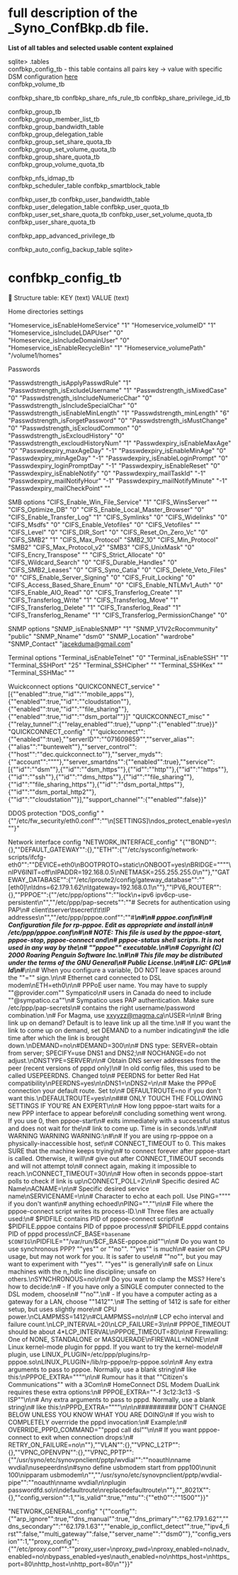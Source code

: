 # full description of the _Syno_ConfBkp.db file. 

**List of all tables and selected usable content explained**

sqlite> .tables  
confbkp_config_tb - this table contains all pairs key -> value with specific DSM configuration [here](#confbkp_config_tb)  
confbkp_volume_tb

confbkp_share_tb
confbkp_share_nfs_rule_tb
confbkp_share_privilege_id_tb

confbkp_group_tb                   
confbkp_group_member_list_tb       
confbkp_group_bandwidth_table      
confbkp_group_delegation_table     
confbkp_group_set_share_quota_tb   
confbkp_group_set_volume_quota_tb  
confbkp_group_share_quota_tb       
confbkp_group_volume_quota_tb      

confbkp_nfs_idmap_tb               
confbkp_scheduler_table
confbkp_smartblock_table

confbkp_user_tb
confbkp_user_bandwidth_table
confbkp_user_delegation_table
confbkp_user_quota_tb
confbkp_user_set_share_quota_tb
confbkp_user_set_volume_quota_tb
confbkp_user_share_quota_tb

confbkp_app_advanced_privilege_tb

confbkp_auto_config_backup_table
sqlite>





# confbkp_config_tb  

:pencil: Structure table: KEY (text) VALUE (text)

Home directories settings 

"Homeservice_isEnableHomeService"	"1"
"Homeservice_volumeID"	"1"
"Homeservice_isIncludeLDAPUser"	"0"
"Homeservice_isIncludeDomainUser"	"0"
"Homeservice_isEnableRecycleBin"	"1"
"Homeservice_volumePath"	"/volume1/homes"

Passwords 

"Passwdstrength_isApplyPasswdRule"	"1"
"Passwdstrength_isExcludeUsername"	"1"
"Passwdstrength_isMixedCase"	"0"
"Passwdstrength_isIncludeNumericChar"	"0"
"Passwdstrength_isIncludeSpecialChar"	"0"
"Passwdstrength_isEnableMinLength"	"1"
"Passwdstrength_minLength"	"6"
"Passwdstrength_isForgetPassword"	"0"
"Passwdstrength_isMustChange"	"0"
"Passwdstrength_isExcloudCommon"	"0"
"Passwdstrength_isExcloudHistory"	"0"
"Passwdstrength_excloudHistoryNum"	"1"
"Passwdexpiry_isEnableMaxAge"	"0"
"Passwdexpiry_maxAgeDay"	"-1"
"Passwdexpiry_isEnableMinAge"	"0"
"Passwdexpiry_minAgeDay"	"-1"
"Passwdexpiry_isEnableLoginPrompt"	"0"
"Passwdexpiry_loginPromptDay"	"-1"
"Passwdexpiry_isEnableReset"	"0"
"Passwdexpiry_isEnableNotify"	"0"
"Passwdexpiry_mailTaskId"	"-1"
"Passwdexpiry_mailNotifyHour"	"-1"
"Passwdexpiry_mailNotifyMinute"	"-1"
"Passwdexpiry_mailCheckPoint"	""

SMB options
"CIFS_Enable_Win_File_Service"	"1"
"CIFS_WinsServer"	""
"CIFS_Optimize_DB"	"0"
"CIFS_Enable_Local_Master_Browser"	"0"
"CIFS_Enable_Transfer_Log"	"1"
"CIFS_Symlinks"	"0"
"CIFS_Widelinks"	"0"
"CIFS_Msdfs"	"0"
"CIFS_Enable_Vetofiles"	"0"
"CIFS_Vetofiles"	""
"CIFS_Level"	"0"
"CIFS_DIR_Sort"	"0"
"CIFS_Reset_On_Zero_Vc"	"0"
"CIFS_SMB2"	"1"
"CIFS_Max_Protocol"	"SMB2_10"
"CIFS_Min_Protocol"	"SMB2"
"CIFS_Max_Protocol_v2"	"SMB3"
"CIFS_UnixMask"	"0"
"CIFS_Encry_Transpose"	""
"CIFS_Strict_Allocate"	"0"
"CIFS_Wildcard_Search"	"0"
"CIFS_Durable_Handles"	"0"
"CIFS_SMB2_Leases"	"0"
"CIFS_Syno_Catia"	"0"
"CIFS_Delete_Veto_Files"	"0"
"CIFS_Enable_Server_Signing"	"0"
"CIFS_Fruit_Locking"	"0"
"CIFS_Access_Based_Share_Enum"	"0"
"CIFS_Enable_NTLMv1_Auth"	"0"
"CIFS_Enable_AIO_Read"	"0"
"CIFS_Transferlog_Create"	"1"
"CIFS_Transferlog_Write"	"1"
"CIFS_Transferlog_Move"	"1"
"CIFS_Transferlog_Delete"	"1"
"CIFS_Transferlog_Read"	"1"
"CIFS_Transferlog_Rename"	"1"
"CIFS_Transferlog_PermissionChange"	"0"

SNMP options 
"SNMP_isEnableSNMP"	"1"
"SNMP_V1V2cRocommunity"	"public"
"SNMP_Nname"	"dsm0"
"SNMP_Location"	"wardrobe"
"SNMP_Contact"	"jacekduma@gmail.com"

Terminal options 
"Terminal_isEnableTelnet"	"0"
"Terminal_isEnableSSH"	"1"
"Terminal_SSHPort"	"25"
"Terminal_SSHCipher"	""
"Terminal_SSHKex"	""
"Terminal_SSHMac"	""

Wuickconnect options 
"QUICKCONNECT_service"	"[{""enabled"":true,""id"":""mobile_apps""},{""enabled"":true,""id"":""cloudstation""},{""enabled"":true,""id"":""file_sharing""},{""enabled"":true,""id"":""dsm_portal""}]"
"QUICKCONNECT_misc"	"{""relay_tunnel"":{""relay_enabled"":true},""upnp"":{""enabled"":true}}"
"QUICKCONNECT_config"	"{""quickconnect"":{""enabled"":true},""serverID"":""071609859"",""server_alias"":{""alias"":""buntewelt""},""server_control"":{""host"":""dec.quickconnect.to""},""server_myds"":{""account"":""""},""server_smartdns"":{""enabled"":true},""service"":[{""id"":""dsm""},{""id"":""dsm_https""},{""id"":""http""},{""id"":""https""},{""id"":""ssh""},{""id"":""dms_https""},{""id"":""file_sharing""},{""id"":""file_sharing_https""},{""id"":""dsm_portal_https""},{""id"":""dsm_portal_http2""},{""id"":""cloudstation""}],""support_channel"":{""enabled"":false}}"

DDOS protection 
"DOS_config"	"{""/etc/fw_security/eth0.conf"":""\n[SETTINGS]\ndos_protect_enable=yes\n""}"

Network interface config 
"NETWORK_INTERFACE_config"	"{""BOND"":{},""DEFAULT_GATEWAY"":{},""ETH"":{""/etc/sysconfig/network-scripts/ifcfg-eth0"":""DEVICE=eth0\nBOOTPROTO=static\nONBOOT=yes\nBRIDGE=\""\""\nIPV6INIT=off\nIPADDR=192.168.0.5\nNETMASK=255.255.255.0\n""},""GATEWAY_DATABASE"":{""/etc/iproute2/config/gateway_database"":""[eth0]\n\tdns=62.179.1.62\n\tgateway=192.168.0.1\n""},""IPV6_ROUTER"":{},""PPPOE"":{""/etc/ppp/options"":""lock\n+ipv6 ipv6cp-use-persistent\n"",""/etc/ppp/pap-secrets"":""# Secrets for authentication using PAP\n# client\tserver\tsecret\t\t\tIP addresses\n"",""/etc/ppp/pppoe.conf"":""#***********************************************************************\n#\n# pppoe.conf\n#\n# Configuration file for rp-pppoe.  Edit as appropriate and install in\n# /etc/ppp/pppoe.conf\n#\n# NOTE: This file is used by the pppoe-start, pppoe-stop, pppoe-connect and\n#       pppoe-status shell scripts.  It is *not* used in any way by the\n#       \""pppoe\"" executable.\n#\n# Copyright (C) 2000 Roaring Penguin Software Inc.\n#\n# This file may be distributed under the terms of the GNU General\n# Public License.\n#\n# LIC: GPL\n# $Id$\n#***********************************************************************\n\n# When you configure a variable, DO NOT leave spaces around the \""=\"" sign.\n\n# Ethernet card connected to DSL modem\nETH=eth0\n\n# PPPoE user name.  You may have to supply \""@provider.com\""  Sympatico\n# users in Canada do need to include \""@sympatico.ca\""\n# Sympatico uses PAP authentication.  Make sure /etc/ppp/pap-secrets\n# contains the right username/password combination.\n# For Magma, use xxyyzz@magma.ca\nUSER=\n\n# Bring link up on demand?  Default is to leave link up all the time.\n# If you want the link to come up on demand, set DEMAND to a number indicating\n# the idle time after which the link is brought down.\nDEMAND=no\n#DEMAND=300\n\n# DNS type: SERVER=obtain from server; SPECIFY=use DNS1 and DNS2;\n# NOCHANGE=do not adjust.\nDNSTYPE=SERVER\n\n# Obtain DNS server addresses from the peer (recent versions of pppd only)\n# In old config files, this used to be called USEPEERDNS.  Changed to\n# PEERDNS for better Red Hat compatibility\nPEERDNS=yes\n\nDNS1=\nDNS2=\n\n# Make the PPPoE connection your default route.  Set to\n# DEFAULTROUTE=no if you don't want this.\nDEFAULTROUTE=yes\n\n### ONLY TOUCH THE FOLLOWING SETTINGS IF YOU'RE AN EXPERT\n\n# How long pppoe-start waits for a new PPP interface to appear before\n# concluding something went wrong.  If you use 0, then pppoe-start\n# exits immediately with a successful status and does not wait for the\n# link to come up.  Time is in seconds.\n#\n# WARNING WARNING WARNING:\n#\n# If you are using rp-pppoe on a physically-inaccessible host, set\n# CONNECT_TIMEOUT to 0.  This makes SURE that the machine keeps trying\n# to connect forever after pppoe-start is called.  Otherwise, it will\n# give out after CONNECT_TIMEOUT seconds and will not attempt to\n# connect again, making it impossible to reach.\nCONNECT_TIMEOUT=30\n\n# How often in seconds pppoe-start polls to check if link is up\nCONNECT_POLL=2\n\n# Specific desired AC Name\nACNAME=\n\n# Specific desired service name\nSERVICENAME=\n\n# Character to echo at each poll.  Use PING=\""\"" if you don't want\n# anything echoed\nPING=\"".\""\n\n# File where the pppoe-connect script writes its process-ID.\n# Three files are actually used:\n#   $PIDFILE       contains PID of pppoe-connect script\n#   $PIDFILE.pppoe contains PID of pppoe process\n#   $PIDFILE.pppd  contains PID of pppd process\nCF_BASE=`basename $CONFIG`\nPIDFILE=\""/var/run/$CF_BASE-pppoe.pid\""\n\n# Do you want to use synchronous PPP?  \""yes\"" or \""no\"".  \""yes\"" is much\n# easier on CPU usage, but may not work for you.  It is safer to use\n# \""no\"", but you may want to experiment with \""yes\"".  \""yes\"" is generally\n# safe on Linux machines with the n_hdlc line discipline; unsafe on others.\nSYNCHRONOUS=no\n\n# Do you want to clamp the MSS?  Here's how to decide:\n# - If you have only a SINGLE computer connected to the DSL modem, choose\n#   \""no\"".\n# - If you have a computer acting as a gateway for a LAN, choose \""1412\"".\n#   The setting of 1412 is safe for either setup, but uses slightly more\n#   CPU power.\nCLAMPMSS=1412\n#CLAMPMSS=no\n\n# LCP echo interval and failure count.\nLCP_INTERVAL=20\nLCP_FAILURE=3\n\n# PPPOE_TIMEOUT should be about 4*LCP_INTERVAL\nPPPOE_TIMEOUT=80\n\n# Firewalling: One of NONE, STANDALONE or MASQUERADE\nFIREWALL=NONE\n\n# Linux kernel-mode plugin for pppd.  If you want to try the kernel-mode\n# plugin, use LINUX_PLUGIN=/etc/ppp/plugins/rp-pppoe.so\nLINUX_PLUGIN=/lib/rp-pppoe/rp-pppoe.so\n\n# Any extra arguments to pass to pppoe.  Normally, use a blank string\n# like this:\nPPPOE_EXTRA=\""\""\n\n# Rumour has it that \""Citizen's Communications\"" with a 3Com\n# HomeConnect DSL Modem DualLink requires these extra options:\n# PPPOE_EXTRA=\""-f 3c12:3c13 -S ISP\""\n\n# Any extra arguments to pass to pppd.  Normally, use a blank string\n# like this:\nPPPD_EXTRA=\""\""\n\n\n########## DON'T CHANGE BELOW UNLESS YOU KNOW WHAT YOU ARE DOING\n# If you wish to COMPLETELY overrride the pppd invocation:\n# Example:\n# OVERRIDE_PPPD_COMMAND=\""pppd call dsl\""\n\n# If you want pppoe-connect to exit when connection drops:\n# RETRY_ON_FAILURE=no\n""},""VLAN"":{},""VPNC_L2TP"":{},""VPNC_OPENVPN"":{},""VPNC_PPTP"":{""/usr/syno/etc/synovpnclient/pptp/wvdial"":""noauth\nname wvdial\nusepeerdns\n#syno define usbmodem start from ppp100\nunit 100\nipparam usbmodem\n"",""/usr/syno/etc/synovpnclient/pptp/wvdial-pipe"":""noauth\nname wvdial\n\nplugin passwordfd.so\n\ndefaultroute\nreplacedefaultroute\n""},""_8021X"":{},""config_version"":1,""is_valid"":true,""mtu"":{""eth0"":""1500""}}"

"NETWORK_GENERAL_config"	"{""config"":{""arp_ignore"":true,""dns_manual"":true,""dns_primary"":""62.179.1.62"",""dns_secondary"":""62.179.1.63"",""enable_ip_conflict_detect"":true,""ipv4_first"":false,""multi_gateway"":false,""server_name"":""dsm0""},""config_version"":1,""proxy_config"":{""/etc/proxy.conf"":""proxy_user=\nproxy_pwd=\nproxy_enabled=no\nadv_enabled=no\nbypass_enabled=yes\nauth_enabled=no\nhttps_host=\nhttps_port=80\nhttp_host=\nhttp_port=80\n""}}"